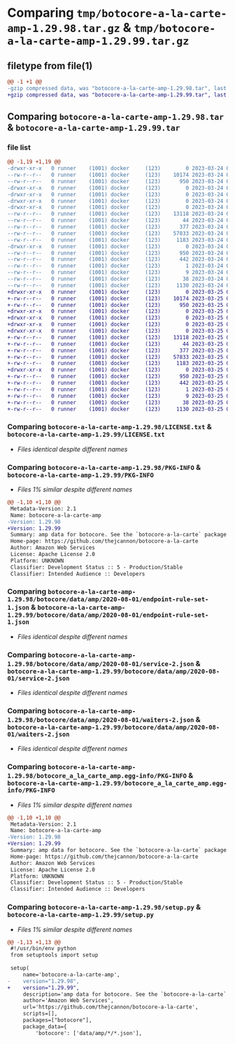 # Comparing `tmp/botocore-a-la-carte-amp-1.29.98.tar.gz` & `tmp/botocore-a-la-carte-amp-1.29.99.tar.gz`

## filetype from file(1)

```diff
@@ -1 +1 @@
-gzip compressed data, was "botocore-a-la-carte-amp-1.29.98.tar", last modified: Fri Mar 24 01:24:02 2023, max compression
+gzip compressed data, was "botocore-a-la-carte-amp-1.29.99.tar", last modified: Sat Mar 25 01:22:19 2023, max compression
```

## Comparing `botocore-a-la-carte-amp-1.29.98.tar` & `botocore-a-la-carte-amp-1.29.99.tar`

### file list

```diff
@@ -1,19 +1,19 @@
-drwxr-xr-x   0 runner    (1001) docker     (123)        0 2023-03-24 01:24:02.633788 botocore-a-la-carte-amp-1.29.98/
--rw-r--r--   0 runner    (1001) docker     (123)    10174 2023-03-24 01:24:02.000000 botocore-a-la-carte-amp-1.29.98/LICENSE.txt
--rw-r--r--   0 runner    (1001) docker     (123)      950 2023-03-24 01:24:02.633788 botocore-a-la-carte-amp-1.29.98/PKG-INFO
-drwxr-xr-x   0 runner    (1001) docker     (123)        0 2023-03-24 01:24:02.633788 botocore-a-la-carte-amp-1.29.98/botocore/
-drwxr-xr-x   0 runner    (1001) docker     (123)        0 2023-03-24 01:24:02.633788 botocore-a-la-carte-amp-1.29.98/botocore/data/
-drwxr-xr-x   0 runner    (1001) docker     (123)        0 2023-03-24 01:24:02.633788 botocore-a-la-carte-amp-1.29.98/botocore/data/amp/
-drwxr-xr-x   0 runner    (1001) docker     (123)        0 2023-03-24 01:24:02.633788 botocore-a-la-carte-amp-1.29.98/botocore/data/amp/2020-08-01/
--rw-r--r--   0 runner    (1001) docker     (123)    13118 2023-03-24 01:23:57.000000 botocore-a-la-carte-amp-1.29.98/botocore/data/amp/2020-08-01/endpoint-rule-set-1.json
--rw-r--r--   0 runner    (1001) docker     (123)       44 2023-03-24 01:23:57.000000 botocore-a-la-carte-amp-1.29.98/botocore/data/amp/2020-08-01/examples-1.json
--rw-r--r--   0 runner    (1001) docker     (123)      377 2023-03-24 01:23:57.000000 botocore-a-la-carte-amp-1.29.98/botocore/data/amp/2020-08-01/paginators-1.json
--rw-r--r--   0 runner    (1001) docker     (123)    57833 2023-03-24 01:23:57.000000 botocore-a-la-carte-amp-1.29.98/botocore/data/amp/2020-08-01/service-2.json
--rw-r--r--   0 runner    (1001) docker     (123)     1183 2023-03-24 01:23:57.000000 botocore-a-la-carte-amp-1.29.98/botocore/data/amp/2020-08-01/waiters-2.json
-drwxr-xr-x   0 runner    (1001) docker     (123)        0 2023-03-24 01:24:02.633788 botocore-a-la-carte-amp-1.29.98/botocore_a_la_carte_amp.egg-info/
--rw-r--r--   0 runner    (1001) docker     (123)      950 2023-03-24 01:24:02.000000 botocore-a-la-carte-amp-1.29.98/botocore_a_la_carte_amp.egg-info/PKG-INFO
--rw-r--r--   0 runner    (1001) docker     (123)      442 2023-03-24 01:24:02.000000 botocore-a-la-carte-amp-1.29.98/botocore_a_la_carte_amp.egg-info/SOURCES.txt
--rw-r--r--   0 runner    (1001) docker     (123)        1 2023-03-24 01:24:02.000000 botocore-a-la-carte-amp-1.29.98/botocore_a_la_carte_amp.egg-info/dependency_links.txt
--rw-r--r--   0 runner    (1001) docker     (123)        9 2023-03-24 01:24:02.000000 botocore-a-la-carte-amp-1.29.98/botocore_a_la_carte_amp.egg-info/top_level.txt
--rw-r--r--   0 runner    (1001) docker     (123)       38 2023-03-24 01:24:02.633788 botocore-a-la-carte-amp-1.29.98/setup.cfg
--rw-r--r--   0 runner    (1001) docker     (123)     1130 2023-03-24 01:24:02.000000 botocore-a-la-carte-amp-1.29.98/setup.py
+drwxr-xr-x   0 runner    (1001) docker     (123)        0 2023-03-25 01:22:19.594187 botocore-a-la-carte-amp-1.29.99/
+-rw-r--r--   0 runner    (1001) docker     (123)    10174 2023-03-25 01:22:19.000000 botocore-a-la-carte-amp-1.29.99/LICENSE.txt
+-rw-r--r--   0 runner    (1001) docker     (123)      950 2023-03-25 01:22:19.594187 botocore-a-la-carte-amp-1.29.99/PKG-INFO
+drwxr-xr-x   0 runner    (1001) docker     (123)        0 2023-03-25 01:22:19.590186 botocore-a-la-carte-amp-1.29.99/botocore/
+drwxr-xr-x   0 runner    (1001) docker     (123)        0 2023-03-25 01:22:19.590186 botocore-a-la-carte-amp-1.29.99/botocore/data/
+drwxr-xr-x   0 runner    (1001) docker     (123)        0 2023-03-25 01:22:19.590186 botocore-a-la-carte-amp-1.29.99/botocore/data/amp/
+drwxr-xr-x   0 runner    (1001) docker     (123)        0 2023-03-25 01:22:19.590186 botocore-a-la-carte-amp-1.29.99/botocore/data/amp/2020-08-01/
+-rw-r--r--   0 runner    (1001) docker     (123)    13118 2023-03-25 01:22:12.000000 botocore-a-la-carte-amp-1.29.99/botocore/data/amp/2020-08-01/endpoint-rule-set-1.json
+-rw-r--r--   0 runner    (1001) docker     (123)       44 2023-03-25 01:22:12.000000 botocore-a-la-carte-amp-1.29.99/botocore/data/amp/2020-08-01/examples-1.json
+-rw-r--r--   0 runner    (1001) docker     (123)      377 2023-03-25 01:22:12.000000 botocore-a-la-carte-amp-1.29.99/botocore/data/amp/2020-08-01/paginators-1.json
+-rw-r--r--   0 runner    (1001) docker     (123)    57833 2023-03-25 01:22:12.000000 botocore-a-la-carte-amp-1.29.99/botocore/data/amp/2020-08-01/service-2.json
+-rw-r--r--   0 runner    (1001) docker     (123)     1183 2023-03-25 01:22:12.000000 botocore-a-la-carte-amp-1.29.99/botocore/data/amp/2020-08-01/waiters-2.json
+drwxr-xr-x   0 runner    (1001) docker     (123)        0 2023-03-25 01:22:19.594187 botocore-a-la-carte-amp-1.29.99/botocore_a_la_carte_amp.egg-info/
+-rw-r--r--   0 runner    (1001) docker     (123)      950 2023-03-25 01:22:19.000000 botocore-a-la-carte-amp-1.29.99/botocore_a_la_carte_amp.egg-info/PKG-INFO
+-rw-r--r--   0 runner    (1001) docker     (123)      442 2023-03-25 01:22:19.000000 botocore-a-la-carte-amp-1.29.99/botocore_a_la_carte_amp.egg-info/SOURCES.txt
+-rw-r--r--   0 runner    (1001) docker     (123)        1 2023-03-25 01:22:19.000000 botocore-a-la-carte-amp-1.29.99/botocore_a_la_carte_amp.egg-info/dependency_links.txt
+-rw-r--r--   0 runner    (1001) docker     (123)        9 2023-03-25 01:22:19.000000 botocore-a-la-carte-amp-1.29.99/botocore_a_la_carte_amp.egg-info/top_level.txt
+-rw-r--r--   0 runner    (1001) docker     (123)       38 2023-03-25 01:22:19.594187 botocore-a-la-carte-amp-1.29.99/setup.cfg
+-rw-r--r--   0 runner    (1001) docker     (123)     1130 2023-03-25 01:22:19.000000 botocore-a-la-carte-amp-1.29.99/setup.py
```

### Comparing `botocore-a-la-carte-amp-1.29.98/LICENSE.txt` & `botocore-a-la-carte-amp-1.29.99/LICENSE.txt`

 * *Files identical despite different names*

### Comparing `botocore-a-la-carte-amp-1.29.98/PKG-INFO` & `botocore-a-la-carte-amp-1.29.99/PKG-INFO`

 * *Files 1% similar despite different names*

```diff
@@ -1,10 +1,10 @@
 Metadata-Version: 2.1
 Name: botocore-a-la-carte-amp
-Version: 1.29.98
+Version: 1.29.99
 Summary: amp data for botocore. See the `botocore-a-la-carte` package for more info.
 Home-page: https://github.com/thejcannon/botocore-a-la-carte
 Author: Amazon Web Services
 License: Apache License 2.0
 Platform: UNKNOWN
 Classifier: Development Status :: 5 - Production/Stable
 Classifier: Intended Audience :: Developers
```

### Comparing `botocore-a-la-carte-amp-1.29.98/botocore/data/amp/2020-08-01/endpoint-rule-set-1.json` & `botocore-a-la-carte-amp-1.29.99/botocore/data/amp/2020-08-01/endpoint-rule-set-1.json`

 * *Files identical despite different names*

### Comparing `botocore-a-la-carte-amp-1.29.98/botocore/data/amp/2020-08-01/service-2.json` & `botocore-a-la-carte-amp-1.29.99/botocore/data/amp/2020-08-01/service-2.json`

 * *Files identical despite different names*

### Comparing `botocore-a-la-carte-amp-1.29.98/botocore/data/amp/2020-08-01/waiters-2.json` & `botocore-a-la-carte-amp-1.29.99/botocore/data/amp/2020-08-01/waiters-2.json`

 * *Files identical despite different names*

### Comparing `botocore-a-la-carte-amp-1.29.98/botocore_a_la_carte_amp.egg-info/PKG-INFO` & `botocore-a-la-carte-amp-1.29.99/botocore_a_la_carte_amp.egg-info/PKG-INFO`

 * *Files 1% similar despite different names*

```diff
@@ -1,10 +1,10 @@
 Metadata-Version: 2.1
 Name: botocore-a-la-carte-amp
-Version: 1.29.98
+Version: 1.29.99
 Summary: amp data for botocore. See the `botocore-a-la-carte` package for more info.
 Home-page: https://github.com/thejcannon/botocore-a-la-carte
 Author: Amazon Web Services
 License: Apache License 2.0
 Platform: UNKNOWN
 Classifier: Development Status :: 5 - Production/Stable
 Classifier: Intended Audience :: Developers
```

### Comparing `botocore-a-la-carte-amp-1.29.98/setup.py` & `botocore-a-la-carte-amp-1.29.99/setup.py`

 * *Files 1% similar despite different names*

```diff
@@ -1,13 +1,13 @@
 #!/usr/bin/env python
 from setuptools import setup
 
 setup(
     name='botocore-a-la-carte-amp',
-    version="1.29.98",
+    version="1.29.99",
     description='amp data for botocore. See the `botocore-a-la-carte` package for more info.',
     author='Amazon Web Services',
     url='https://github.com/thejcannon/botocore-a-la-carte',
     scripts=[],
     packages=["botocore"],
     package_data={
         'botocore': ['data/amp/*/*.json'],
```

